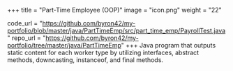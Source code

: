+++
title = "Part-Time Employee (OOP)"
image = "icon.png"
weight = "22"

code_url = "https://github.com/byron42/my-portfolio/blob/master/java/PartTimeEmp/src/part_time_emp/PayrollTest.java"
repo_url = "https://github.com/byron42/my-portfolio/tree/master/java/PartTimeEmp"
+++
Java program that outputs static content for each worker type by utilizing interfaces, abstract methods, downcasting, instanceof, and final methods.